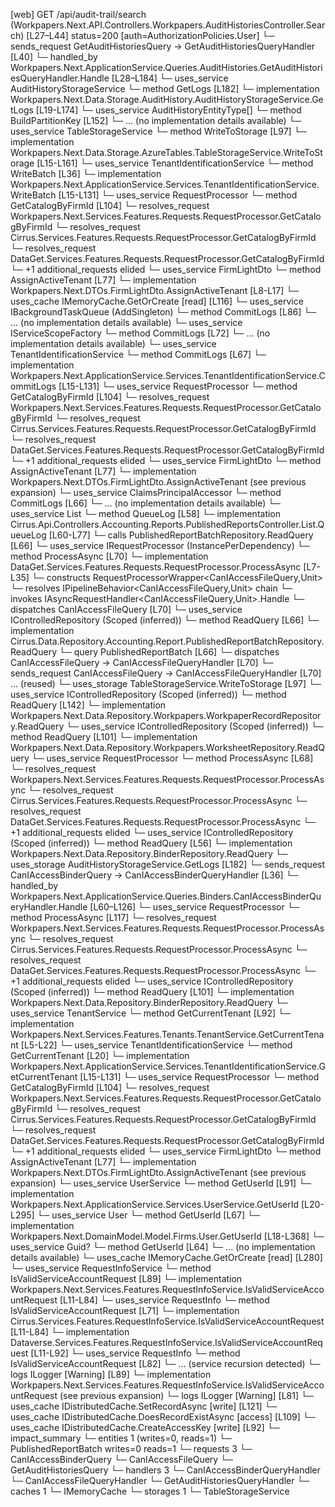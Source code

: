 [web] GET /api/audit-trail/search  (Workpapers.Next.API.Controllers.Workpapers.AuditHistoriesController.Search)  [L27–L44] status=200 [auth=AuthorizationPolicies.User]
  └─ sends_request GetAuditHistoriesQuery -> GetAuditHistoriesQueryHandler [L40]
    └─ handled_by Workpapers.Next.ApplicationService.Queries.AuditHistories.GetAuditHistoriesQueryHandler.Handle [L28–L184]
      └─ uses_service AuditHistoryStorageService
        └─ method GetLogs [L182]
          └─ implementation Workpapers.Next.Data.Storage.AuditHistory.AuditHistoryStorageService.GetLogs [L19-L174]
            └─ uses_service AuditHistoryEntityType[]
              └─ method BuildPartitionKey [L152]
                └─ ... (no implementation details available)
            └─ uses_service TableStorageService
              └─ method WriteToStorage [L97]
                └─ implementation Workpapers.Next.Data.Storage.AzureTables.TableStorageService.WriteToStorage [L15-L161]
                  └─ uses_service TenantIdentificationService
                    └─ method WriteBatch [L36]
                      └─ implementation Workpapers.Next.ApplicationService.Services.TenantIdentificationService.WriteBatch [L15-L131]
                        └─ uses_service RequestProcessor
                          └─ method GetCatalogByFirmId [L104]
                            └─ resolves_request Workpapers.Next.Services.Features.Requests.RequestProcessor.GetCatalogByFirmId
                            └─ resolves_request Cirrus.Services.Features.Requests.RequestProcessor.GetCatalogByFirmId
                            └─ resolves_request DataGet.Services.Features.Requests.RequestProcessor.GetCatalogByFirmId
                            └─ +1 additional_requests elided
                        └─ uses_service FirmLightDto
                          └─ method AssignActiveTenant [L77]
                            └─ implementation Workpapers.Next.DTOs.FirmLightDto.AssignActiveTenant [L8-L17]
                        └─ uses_cache IMemoryCache.GetOrCreate [read] [L116]
            └─ uses_service IBackgroundTaskQueue (AddSingleton)
              └─ method CommitLogs [L86]
                └─ ... (no implementation details available)
            └─ uses_service IServiceScopeFactory
              └─ method CommitLogs [L72]
                └─ ... (no implementation details available)
            └─ uses_service TenantIdentificationService
              └─ method CommitLogs [L67]
                └─ implementation Workpapers.Next.ApplicationService.Services.TenantIdentificationService.CommitLogs [L15-L131]
                  └─ uses_service RequestProcessor
                    └─ method GetCatalogByFirmId [L104]
                      └─ resolves_request Workpapers.Next.Services.Features.Requests.RequestProcessor.GetCatalogByFirmId
                      └─ resolves_request Cirrus.Services.Features.Requests.RequestProcessor.GetCatalogByFirmId
                      └─ resolves_request DataGet.Services.Features.Requests.RequestProcessor.GetCatalogByFirmId
                      └─ +1 additional_requests elided
                  └─ uses_service FirmLightDto
                    └─ method AssignActiveTenant [L77]
                      └─ implementation Workpapers.Next.DTOs.FirmLightDto.AssignActiveTenant (see previous expansion)
            └─ uses_service ClaimsPrincipalAccessor
              └─ method CommitLogs [L66]
                └─ ... (no implementation details available)
            └─ uses_service List<AuditHistoryToStorageDto>
              └─ method QueueLog [L58]
                └─ implementation Cirrus.Api.Controllers.Accounting.Reports.PublishedReportsController.List.QueueLog [L60-L77]
                  └─ calls PublishedReportBatchRepository.ReadQuery [L66]
                  └─ uses_service IRequestProcessor (InstancePerDependency)
                    └─ method ProcessAsync [L70]
                      └─ implementation DataGet.Services.Features.Requests.RequestProcessor.ProcessAsync [L7-L35]
                        └─ constructs RequestProcessorWrapper<CanIAccessFileQuery,Unit>
                        └─ resolves IPipelineBehavior<CanIAccessFileQuery,Unit> chain
                        └─ invokes IAsyncRequestHandler<CanIAccessFileQuery,Unit>.Handle
                        └─ dispatches CanIAccessFileQuery [L70]
                  └─ uses_service IControlledRepository<PublishedReportBatch> (Scoped (inferred))
                    └─ method ReadQuery [L66]
                      └─ implementation Cirrus.Data.Repository.Accounting.Report.PublishedReportBatchRepository.ReadQuery
                  └─ query PublishedReportBatch [L66]
                  └─ dispatches CanIAccessFileQuery -> CanIAccessFileQueryHandler [L70]
                  └─ sends_request CanIAccessFileQuery -> CanIAccessFileQueryHandler [L70] ... (reused)
            └─ uses_storage TableStorageService.WriteToStorage [L97]
      └─ uses_service IControlledRepository<WorkpaperRecord> (Scoped (inferred))
        └─ method ReadQuery [L142]
          └─ implementation Workpapers.Next.Data.Repository.Workpapers.WorkpaperRecordRepository.ReadQuery
      └─ uses_service IControlledRepository<Worksheet> (Scoped (inferred))
        └─ method ReadQuery [L101]
          └─ implementation Workpapers.Next.Data.Repository.Workpapers.WorksheetRepository.ReadQuery
      └─ uses_service RequestProcessor
        └─ method ProcessAsync [L68]
          └─ resolves_request Workpapers.Next.Services.Features.Requests.RequestProcessor.ProcessAsync
          └─ resolves_request Cirrus.Services.Features.Requests.RequestProcessor.ProcessAsync
          └─ resolves_request DataGet.Services.Features.Requests.RequestProcessor.ProcessAsync
          └─ +1 additional_requests elided
      └─ uses_service IControlledRepository<Binder> (Scoped (inferred))
        └─ method ReadQuery [L56]
          └─ implementation Workpapers.Next.Data.Repository.BinderRepository.ReadQuery
      └─ uses_storage AuditHistoryStorageService.GetLogs [L182]
  └─ sends_request CanIAccessBinderQuery -> CanIAccessBinderQueryHandler [L36]
    └─ handled_by Workpapers.Next.ApplicationService.Queries.Binders.CanIAccessBinderQueryHandler.Handle [L60–L126]
      └─ uses_service RequestProcessor
        └─ method ProcessAsync [L117]
          └─ resolves_request Workpapers.Next.Services.Features.Requests.RequestProcessor.ProcessAsync
          └─ resolves_request Cirrus.Services.Features.Requests.RequestProcessor.ProcessAsync
          └─ resolves_request DataGet.Services.Features.Requests.RequestProcessor.ProcessAsync
          └─ +1 additional_requests elided
      └─ uses_service IControlledRepository<Binder> (Scoped (inferred))
        └─ method ReadQuery [L101]
          └─ implementation Workpapers.Next.Data.Repository.BinderRepository.ReadQuery
      └─ uses_service TenantService
        └─ method GetCurrentTenant [L92]
          └─ implementation Workpapers.Next.Services.Features.Tenants.TenantService.GetCurrentTenant [L5-L22]
            └─ uses_service TenantIdentificationService
              └─ method GetCurrentTenant [L20]
                └─ implementation Workpapers.Next.ApplicationService.Services.TenantIdentificationService.GetCurrentTenant [L15-L131]
                  └─ uses_service RequestProcessor
                    └─ method GetCatalogByFirmId [L104]
                      └─ resolves_request Workpapers.Next.Services.Features.Requests.RequestProcessor.GetCatalogByFirmId
                      └─ resolves_request Cirrus.Services.Features.Requests.RequestProcessor.GetCatalogByFirmId
                      └─ resolves_request DataGet.Services.Features.Requests.RequestProcessor.GetCatalogByFirmId
                      └─ +1 additional_requests elided
                  └─ uses_service FirmLightDto
                    └─ method AssignActiveTenant [L77]
                      └─ implementation Workpapers.Next.DTOs.FirmLightDto.AssignActiveTenant (see previous expansion)
      └─ uses_service UserService
        └─ method GetUserId [L91]
          └─ implementation Workpapers.Next.ApplicationService.Services.UserService.GetUserId [L20-L295]
            └─ uses_service User
              └─ method GetUserId [L67]
                └─ implementation Workpapers.Next.DomainModel.Model.Firms.User.GetUserId [L18-L368]
            └─ uses_service Guid?
              └─ method GetUserId [L64]
                └─ ... (no implementation details available)
            └─ uses_cache IMemoryCache.GetOrCreate [read] [L280]
      └─ uses_service RequestInfoService
        └─ method IsValidServiceAccountRequest [L89]
          └─ implementation Workpapers.Next.Services.Features.RequestInfoService.IsValidServiceAccountRequest [L11-L84]
            └─ uses_service RequestInfo
              └─ method IsValidServiceAccountRequest [L71]
                └─ implementation Cirrus.Services.Features.RequestInfoService.IsValidServiceAccountRequest [L11-L84]
                └─ implementation Dataverse.Services.Features.RequestInfoService.IsValidServiceAccountRequest [L11-L92]
                  └─ uses_service RequestInfo
                    └─ method IsValidServiceAccountRequest [L82]
                      └─ ... (service recursion detected)
                  └─ logs ILogger<IRequestInfoService> [Warning] [L89]
                └─ implementation Workpapers.Next.Services.Features.RequestInfoService.IsValidServiceAccountRequest (see previous expansion)
            └─ logs ILogger<IRequestInfoService> [Warning] [L81]
      └─ uses_cache IDistributedCache.SetRecordAsync [write] [L121]
      └─ uses_cache IDistributedCache.DoesRecordExistAsync [access] [L109]
      └─ uses_cache IDistributedCache.CreateAccessKey [write] [L92]
  └─ impact_summary
    └─ entities 1 (writes=0, reads=1)
      └─ PublishedReportBatch writes=0 reads=1
    └─ requests 3
      └─ CanIAccessBinderQuery
      └─ CanIAccessFileQuery
      └─ GetAuditHistoriesQuery
    └─ handlers 3
      └─ CanIAccessBinderQueryHandler
      └─ CanIAccessFileQueryHandler
      └─ GetAuditHistoriesQueryHandler
    └─ caches 1
      └─ IMemoryCache
    └─ storages 1
      └─ TableStorageService

